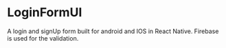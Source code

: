 # LoginFormUI
A login and signUp form built for android and IOS  in React Native. 
Firebase is used for the validation.

